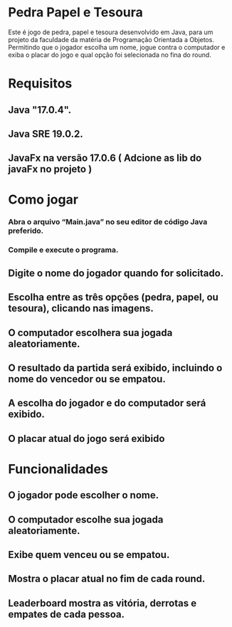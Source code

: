 # Pedra Papel e Tesoura

Este é jogo de pedra, papel e tesoura desenvolvido em Java, para um projeto da faculdade da matéria de Programação Orientada a Objetos. Permitindo que o jogador escolha um nome, jogue contra o computador e exiba o placar do jogo e qual opção foi selecionada no fina do round.

# Requisitos
   ## Java "17.0.4".
   ## Java SRE 19.0.2.
   ## JavaFx na versão 17.0.6 ( Adcione as lib do javaFx no projeto )

# Como jogar
   ### Abra o arquivo “Main.java” no seu editor de código Java preferido.
   ### Compile e execute o programa.
   ## Digite o nome do jogador quando for solicitado.
   ## Escolha entre as três opções (pedra, papel, ou tesoura), clicando nas imagens.
   ## O computador escolhera sua jogada aleatoriamente.
   ## O resultado da partida será exibido, incluindo o nome do vencedor ou se empatou.
   ## A escolha do jogador e do computador será exibido.
   ## O placar atual do jogo será exibido
    
# Funcionalidades
   ## O jogador pode escolher o nome.
   ## O computador escolhe sua jogada aleatoriamente.
   ## Exibe quem venceu ou se empatou.
   ## Mostra o placar atual no fim de cada round.
   ## Leaderboard mostra as vitória, derrotas e empates de cada pessoa.
